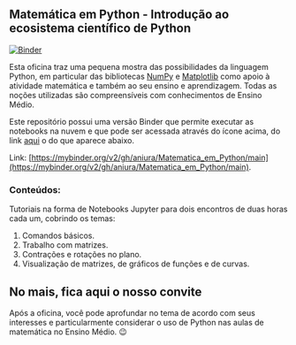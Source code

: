 ## Matemática em Python - Introdução ao ecosistema científico de Python ##

[![Binder](https://mybinder.org/badge_logo.svg)](https://mybinder.org/v2/gh/aniura/Matematica_em_Python/main)

Esta oficina traz uma pequena mostra das possibilidades da linguagem Python, em particular das bibliotecas [NumPy](https://numpy.org/) e [Matplotlib](https://matplotlib.org/) como apoio à atividade matemática e também ao seu ensino e aprendizagem. Todas as noções utilizadas são compreensíveis com conhecimentos de Ensino Médio.

Este repositório possui uma versão Binder que permite executar as notebooks na nuvem e que pode ser acessada através do ícone acima, do link [aqui](https://mybinder.org/v2/gh/aniura/Matematica_em_Python/main) o do que aparece abaixo.

Link: [https://mybinder.org/v2/gh/aniura/Matematica_em_Python/main](https://mybinder.org/v2/gh/aniura/Matematica_em_Python/main). 

### Conteúdos: ###

Tutoriais na forma de Notebooks Jupyter para dois encontros de duas horas cada um, cobrindo os temas:

1. Comandos básicos.
2. Trabalho com matrizes.
3. Contrações e rotações no plano.
4. Visualização de matrizes, de gráficos de funções e de curvas.  

## No mais, fica aqui o nosso convite ##  

Após a oficina, você pode aprofundar no tema de acordo com seus interesses e particularmente considerar o uso de Python nas aulas de matemática no Ensino Médio. :wink:
